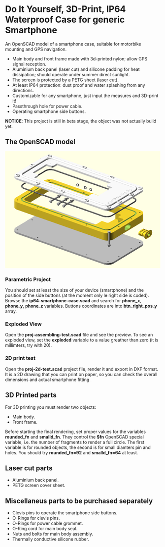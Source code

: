 # Do It Yourself, 3D-Print, IP64 Waterproof Case for generic Smartphone

An OpenSCAD model of a smartphone case, suitable for motorbike mounting and GPS navigation.

* Main body and front frame made with 3d-printed nylon; allow GPS signal reception.
* Aluminium back panel (laser cut) and silicone padding for heat dissipation; should operate under summer direct sunlight.
* The screen is protected by a PETG sheet (laser cut).
* At least IP64 protection: dust proof and water splashing from any directions.
* Customizable for any smartphone, just input the measures and 3D-print it!
* Passthrough hole for power cable.
* Operating smartphone side buttons.

**NOTICE**: This project is still in beta stage, the object was not actually build yet.

## The OpenSCAD model

![Rendering](./img/proj-assembling-test.png)

### Parametric Project

You should set at least the size of your device (smartphone) and the position of
the side buttons (at the moment only le right side is coded). Browse the
**ip64-smartphone-case.scad** and search for **phone_x**, **phone_y**, **phone_z**
variables. Buttons coordinates are into **btn_right_pos_y** array.

### Exploded View

Open the **proj-assembling-test.scad** file and see the preview. To see an exploded
view, set the **exploded** variable to a value greather than zero (it is millimters,
try with 20).

### 2D print test

Open the **proj-2d-test.scad** project file, render it and export in DXF format.
It is a 2D drawing that you can print on paper, so you can check the overall
dimensions and actual smartphone fitting.

## 3D Printed parts

For 3D printing you must render two objects:

* Main body.
* Front frame.

Before starting the final rendering, set proper values for the variables **rounded_fn**
and **smalld_fn**. They control the **$fn** OpenSCAD special variable, i.e. the number
of fragments to render a full circle. The first variable is for rounded objects, the
second is for small diamters pin and holes. You should try __rounded_fn=92__ and
__smalld_fn=64__ at least.

## Laser cut parts

* Aluminium back panel.
* PETG screen cover sheet.

## Miscellaneus parts to be purchased separately

* Clevis pins to operate the smartphone side buttons.
* O-Rings for clevis pins.
* O-Rings for power cable grommet.
* O-Ring cord for main body seal.
* Nuts and bolts for main body assembly.
* Thermally conductive silicone rubber.
